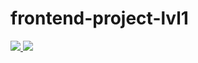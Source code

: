 # frontend-project-lvl1

<a href="https://codeclimate.com/github/codeclimate/codeclimate/maintainability">
<img src="https://api.codeclimate.com/v1/badges/a99a88d28ad37a79dbf6/maintainability" />
</a>
<a href="https://github.com/olgabelykh/frontend-project-lvl1/actions">
<img src="https://github.com/olgabelykh/frontend-project-lvl1/workflows/Node.js%20CI/badge.svg" />
</a>
